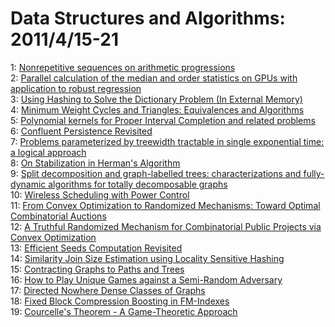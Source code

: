 # Data Structures and Algorithms: 2011/4/15-21  
1: [Nonrepetitive sequences on arithmetic progressions](https://doi.org/10.48550/arXiv.1102.5438)  
2: [Parallel calculation of the median and order statistics on GPUs with  application to robust regression](https://doi.org/10.48550/arXiv.1104.2732)  
3: [Using Hashing to Solve the Dictionary Problem (In External Memory)](https://doi.org/10.48550/arXiv.1104.2799)  
4: [Minimum Weight Cycles and Triangles: Equivalences and Algorithms](https://doi.org/10.48550/arXiv.1104.2882)  
5: [Polynomial kernels for Proper Interval Completion and related problems](https://doi.org/10.48550/arXiv.1103.5599)  
6: [Confluent Persistence Revisited](https://doi.org/10.48550/arXiv.1104.3045)  
7: [Problems parameterized by treewidth tractable in single exponential  time: a logical approach](https://doi.org/10.48550/arXiv.1104.3057)  
8: [On Stabilization in Herman's Algorithm](https://doi.org/10.48550/arXiv.1104.3100)  
9: [Split decomposition and graph-labelled trees: characterizations and  fully-dynamic algorithms for totally decomposable graphs](https://doi.org/10.48550/arXiv.0810.1823)  
10: [Wireless Scheduling with Power Control](https://doi.org/10.48550/arXiv.1010.3427)  
11: [From Convex Optimization to Randomized Mechanisms: Toward Optimal  Combinatorial Auctions](https://doi.org/10.48550/arXiv.1103.0040)  
12: [A Truthful Randomized Mechanism for Combinatorial Public Projects via  Convex Optimization](https://doi.org/10.48550/arXiv.1103.0041)  
13: [Efficient Seeds Computation Revisited](https://doi.org/10.48550/arXiv.1104.3153)  
14: [Similarity Join Size Estimation using Locality Sensitive Hashing](https://doi.org/10.48550/arXiv.1104.3212)  
15: [Contracting Graphs to Paths and Trees](https://doi.org/10.48550/arXiv.1104.3677)  
16: [How to Play Unique Games against a Semi-Random Adversary](https://doi.org/10.48550/arXiv.1104.3806)  
17: [Directed Nowhere Dense Classes of Graphs](https://doi.org/10.48550/arXiv.1104.3808)  
18: [Fixed Block Compression Boosting in FM-Indexes](https://doi.org/10.48550/arXiv.1104.3810)  
19: [Courcelle's Theorem - A Game-Theoretic Approach](https://doi.org/10.48550/arXiv.1104.3905)  